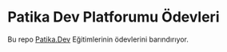 
# Patika Dev Platforumu Ödevleri
Bu repo [Patika.Dev](https://app.patika.dev/) Eğitimlerinin ödevlerini barındırıyor.

